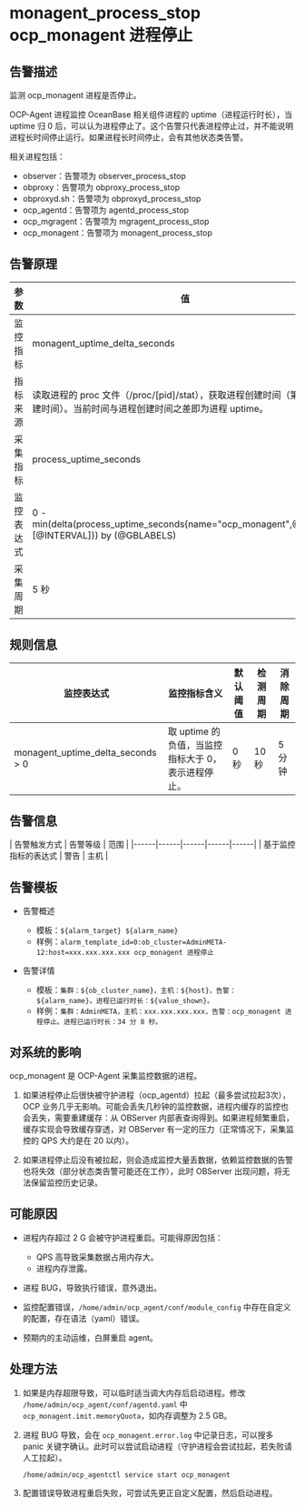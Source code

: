 # monagent_process_stop ocp_monagent 进程停止

## 告警描述

监测 ocp_monagent 进程是否停止。

OCP-Agent 进程监控 OceanBase 相关组件进程的 uptime（进程运行时长），当 uptime 归 0 后，可以认为进程停止了。这个告警只代表进程停止过，并不能说明进程长时间停止运行。如果进程长时间停止，会有其他状态类告警。

相关进程包括：

* observer：告警项为 observer_process_stop
* obproxy：告警项为 obproxy_process_stop
* obproxyd.sh：告警项为 obproxyd_process_stop
* ocp_agentd：告警项为 agentd_process_stop
* ocp_mgragent：告警项为 mgragent_process_stop
* ocp_monagent：告警项为 monagent_process_stop

## 告警原理

|参数     | 值                              |
|--------|---------------------------------|
|监控指标 | monagent_uptime_delta_seconds    |
|指标来源 | 读取进程的 proc 文件（/proc/[pid]/stat），获取进程创建时间（第14列为创建时间）。当前时间与进程创建时间之差即为进程 uptime。  |
|采集指标 | process_uptime_seconds         |
|监控表达式 | 0 - min(delta(process_uptime_seconds{name="ocp_monagent",@LABELS}[@INTERVAL])) by (@GBLABELS)  |
|采集周期 | 5 秒     |

## 规则信息

| 监控表达式 | 监控指标含义 | 默认阈值 | 检测周期 | 消除周期 |
|------|------|------|------|------|
| monagent_uptime_delta_seconds > 0 | 取 uptime 的负值，当监控指标大于 0，表示进程停止。 | 0 秒 | 10 秒 | 5 分钟 |

## 告警信息

| 告警触发方式 | 告警等级 | 范围 |
|------|------|------|------|------|
| 基于监控指标的表达式 | 警告 | 主机 |

## 告警模板

* 告警概述

  * 模板：`${alarm_target} ${alarm_name}`
  * 样例：`alarm_template_id=0:ob_cluster=AdminMETA-12:host=xxx.xxx.xxx.xxx ocp_monagent 进程停止`

* 告警详情

  * 模板：`集群：${ob_cluster_name}，主机：${host}，告警：${alarm_name}。进程已运行时长：${value_shown}。`
  * 样例：`集群：AdminMETA，主机：xxx.xxx.xxx.xxx，告警：ocp_monagent 进程停止。进程已运行时长：34 分 8 秒。`

## 对系统的影响

ocp_monagent 是 OCP-Agent 采集监控数据的进程。

1. 如果进程停止后很快被守护进程（ocp_agentd）拉起（最多尝试拉起3次），OCP 业务几乎无影响。可能会丢失几秒钟的监控数据，进程内缓存的监控也会丢失，需要重建缓存：从 OBServer 内部表查询得到。如果进程频繁重启，缓存实现会导致缓存穿透，对 OBServer 有一定的压力（正常情况下，采集监控的 QPS 大约是在 20 以内）。

2. 如果进程停止后没有被拉起，则会造成监控大量丢数据，依赖监控数据的告警也将失效（部分状态类告警可能还在工作），此时 OBServer 出现问题，将无法保留监控历史记录。

## 可能原因

* 进程内存超过 2 G 会被守护进程重启。可能得原因包括：

  * QPS 高导致采集数据占用内存大。
  * 进程内存泄露。

* 进程 BUG，导致执行错误，意外退出。

* 监控配置错误，`/home/admin/ocp_agent/conf/module_config` 中存在自定义的配置，存在语法（yaml）错误。

* 预期内的主动运维，白屏重启 agent。

## 处理方法

1. 如果是内存超限导致，可以临时适当调大内存后启动进程。修改 `/home/admin/ocp_agent/conf/agentd.yaml` 中 `ocp_monagent.imit.memoryQuota`，如内存调整为 2.5 GB。

2. 进程 BUG 导致，会在 `ocp_monagent.error.log` 中记录日志，可以搜多 panic 关键字确认。此时可以尝试启动进程（守护进程会尝试拉起，若失败请人工拉起）。

    ```shell
    /home/admin/ocp_agentctl service start ocp_monagent
    ```

3. 配置错误导致进程重启失败，可尝试先更正自定义配置，然后启动进程。
